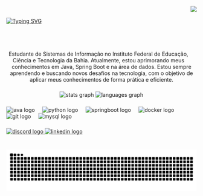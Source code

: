 <p align="center">
  <img align="right" height="150" src="https://i.imgflip.com/65efzo.gif" />
  <br>
</p>

  <a href="https://git.io/typing-svg"><img src="https://readme-typing-svg.herokuapp.com?font=Fira+Code&pause=1000&color=F719DF&width=435&lines=Ol%C3%A1%2C+meu+nome+%C3%A9+Clarisse!+%3C3" alt="Typing SVG" /></a>
  <a href="https://git.io/typing-svg">
  </a>
</div>


<img align="center" alt="" src="./src/header-gif.gif">

#
<p align="center">Estudante de Sistemas de Informação no Instituto Federal de Educação, Ciência e Tecnologia da Bahia. Atualmente, estou aprimorando meus conhecimentos em Java, Spring Boot e na área de dados.
Estou sempre aprendendo e buscando novos desafios na tecnologia, com o objetivo de aplicar meus conhecimentos de forma prática e eficiente.
  
###

<div align="center">
  <img src="https://github-readme-stats.vercel.app/api?username=clarissemilk&hide_title=false&hide_rank=false&show_icons=true&include_all_commits=true&count_private=true&disable_animations=false&theme=dracula&locale=en&hide_border=false" height="150" alt="stats graph"  />
  <img src="https://github-readme-stats.vercel.app/api/top-langs?username=clarissemilk&locale=en&hide_title=false&layout=compact&card_width=320&langs_count=5&theme=dracula&hide_border=false" height="150" alt="languages graph"  />
</div>

###

###

<div align="left">
  <img src="https://cdn.jsdelivr.net/gh/devicons/devicon/icons/java/java-original.svg" height="30" alt="java logo"  />
  <img width="12" />
<img src="https://cdn.jsdelivr.net/gh/devicons/devicon/icons/python/python-original.svg" height="30" alt="python logo"  />
  <img width="12" />
  <img src="https://cdn.jsdelivr.net/gh/devicons/devicon/icons/spring/spring-original.svg" height="30" alt="springboot logo"  />
  <img width="12" />
  <img src="https://cdn.jsdelivr.net/gh/devicons/devicon/icons/docker/docker-original.svg" height="30" alt="docker logo"  />
  <img width="12" />
  <img src="https://cdn.jsdelivr.net/gh/devicons/devicon/icons/git/git-original.svg" height="30" alt="git logo"  />
  <img width="12" />
  <img src="https://cdn.jsdelivr.net/gh/devicons/devicon/icons/mysql/mysql-original.svg" height="30" alt="mysql logo"  />
</div>

###

<div align="left">
  <a href="https://discord.com/users/clarissemilk" target="_blank">
    <img src="https://img.shields.io/static/v1?message=Discord&logo=discord&label=&color=7289DA&logoColor=white&labelColor=&style=for-the-badge" height="35" alt="discord logo" />
  </a>
  <a href="https://www.linkedin.com/in/clarisse-leite-150b87213/" target="_blank">
    <img src="https://img.shields.io/static/v1?message=LinkedIn&logo=linkedin&label=&color=0077B5&logoColor=white&labelColor=&style=for-the-badge" height="35" alt="linkedin logo" />
  </a>
</div>

###
<br clear="both">
  <source media="(prefers-color-scheme: dark)" srcset="https://raw.githubusercontent.com/clarissemilk/clarissemilk/output/github-contribution-grid-snake-dark.svg">
  <source media="(prefers-color-scheme: light)" srcset="https://raw.githubusercontent.com/clarissemilk/clarissemilk/output/github-contribution-grid-snake-dark.svg">
  <img align="center" alt="github contribution grid snake animation" src="https://raw.githubusercontent.com/clarissemilk/clarissemilk/output/github-contribution-grid-snake.svg">
</picture>


